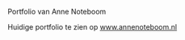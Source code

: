 <p>Portfolio van Anne Noteboom</p>
<p>Huidige portfolio te zien op <a href="www.annenoteboom.nl" target="_blank">www.annenoteboom.nl</a></p>
